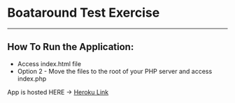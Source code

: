 # Boataround Test Exercise
---
## How To Run the Application:
* Access index.html file
* Option 2 - Move the files to the root of your PHP server and access index.php

App is hosted HERE -> [Heroku Link](https://boataroundtest.herokuapp.com/)
